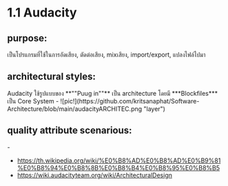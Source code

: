 # 1.1 Audacity
<h2>purpose:</h2> เป็นโปรแกรมที่ใช้ในการอัดเสียง, ตัดต่อเสียง, mixเสียง, import/export, แปลงไฟล์ไปมา         

<h2>architectural styles:</h2> Audacity ใช้รูปแบบของ **""Puug in""** เป็น architecture โดยมี ***Blockfiles*** เป็น Core System
- ![pic!](https://github.com/kritsanaphat/Software-Architecture/blob/main/audacityARCHITEC.png "layer")

<h2>quality attribute scenarious:</h2>
- 


- https://th.wikipedia.org/wiki/%E0%B8%AD%E0%B8%AD%E0%B9%81%E0%B8%94%E0%B8%8B%E0%B8%B4%E0%B8%95%E0%B8%B5
- https://wiki.audacityteam.org/wiki/ArchitecturalDesign

